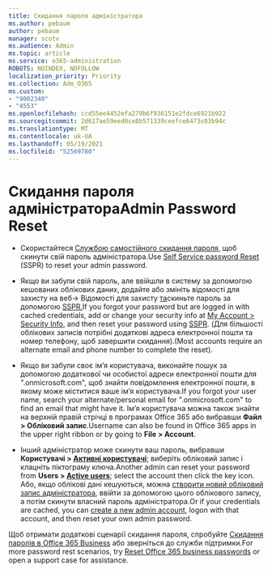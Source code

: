 ```yaml
---
title: Скидання пароля адміністратора
ms.author: pebaum
author: pebaum
manager: scotv
ms.audience: Admin
ms.topic: article
ms.service: o365-administration
ROBOTS: NOINDEX, NOFOLLOW
localization_priority: Priority
ms.collection: Adm_O365
ms.custom:
- "9002340"
- "4553"
ms.openlocfilehash: ccd55ee4452efa279b6f936151e2fdce6921b922
ms.sourcegitcommit: 2d617ae59eed0ce8b571339ceefce6473c03b94c
ms.translationtype: MT
ms.contentlocale: uk-UA
ms.lasthandoff: 05/19/2021
ms.locfileid: "52569780"
---
```

# <a name="admin-password-reset"></a><span data-ttu-id="43e30-102">Скидання пароля адміністратора</span><span class="sxs-lookup"><span data-stu-id="43e30-102">Admin Password Reset</span></span>

- <span data-ttu-id="43e30-103">Скористайтеся [Службою самостійного скидання пароля](https://passwordreset.microsoftonline.com/), щоб скинути свій пароль адміністратора.</span><span class="sxs-lookup"><span data-stu-id="43e30-103">Use [Self Service password Reset](https://passwordreset.microsoftonline.com/) (SSPR) to reset your admin password.</span></span>

- <span data-ttu-id="43e30-104">Якщо ви забули свій пароль, але ввійшли в систему за допомогою кешованих облікових даних, додайте або змініть відомості для захисту на веб-> Відомості для захисту [та](https://mysignins.microsoft.com/security-info)скиньте пароль за допомогою [SSPR.](https://passwordreset.microsoftonline.com/)</span><span class="sxs-lookup"><span data-stu-id="43e30-104">If you forgot your password but are logged in with cached credentials, add or change your security info at [My Account > Security Info](https://mysignins.microsoft.com/security-info), and then reset your password using [SSPR](https://passwordreset.microsoftonline.com/).</span></span> <span data-ttu-id="43e30-105">(Для більшості облікових записів потрібні додаткові адреса електронної пошти та номер телефону, щоб завершити скидання).</span><span class="sxs-lookup"><span data-stu-id="43e30-105">(Most accounts require an alternate email and phone number to complete the reset).</span></span>

- <span data-ttu-id="43e30-106">Якщо ви забули своє ім’я користувача, виконайте пошук за допомогою додаткової чи особистої адреси електронної пошти для ".onmicrosoft.com", щоб знайти повідомлення електронної пошти, в якому може міститися ваше ім’я користувача.</span><span class="sxs-lookup"><span data-stu-id="43e30-106">If you forgot your user name, search your alternate/personal email for ".onmicrosoft.com" to find an email that might have it.</span></span>  <span data-ttu-id="43e30-107">Ім’я користувача можна також знайти на верхній правій стрічці в програмах Office 365 або вибравши **Файл > Обліковий запис**.</span><span class="sxs-lookup"><span data-stu-id="43e30-107">Username can also be found in Office 365 apps in the upper right ribbon or by going to **File > Account**.</span></span>

- <span data-ttu-id="43e30-108">Інший адміністратор може скинути ваш пароль, вибравши **Користувачі > [Активні користувачі](https://portal.office.com/adminportal/home#/users)**; виберіть обліковий запис і клацніть піктограму ключа.</span><span class="sxs-lookup"><span data-stu-id="43e30-108">Another admin can reset your password from **Users > [Active users](https://portal.office.com/adminportal/home#/users)**; select the account then click the key icon.</span></span>  <span data-ttu-id="43e30-109">Або, якщо облікові дані кешуються, можна [створити новий обліковий запис адміністратора](https://portal.office.com/adminportal/home#/users), ввійти за допомогою цього облікового запису, а потім скинути власний пароль адміністратора.</span><span class="sxs-lookup"><span data-stu-id="43e30-109">Or if your credentials are cached, you can [create a new admin account](https://portal.office.com/adminportal/home#/users), logon with that account, and then reset your own admin password.</span></span>

<span data-ttu-id="43e30-110">Щоб отримати додаткові сценарії скидання пароля, спробуйте [Скидання паролів в Office 365 Business](/microsoft-365/admin/add-users/reset-passwords) або зверніться до служби підтримки.</span><span class="sxs-lookup"><span data-stu-id="43e30-110">For more password rest scenarios, try [Reset Office 365 business passwords](/microsoft-365/admin/add-users/reset-passwords) or open a support case for assistance.</span></span>
